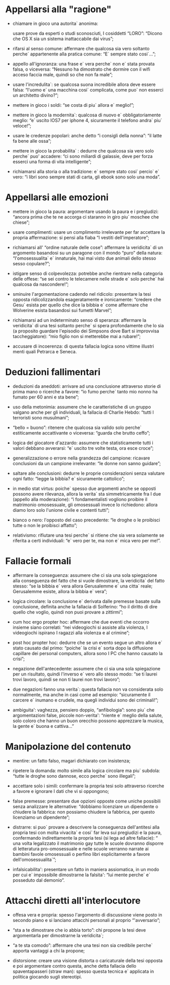 # Appellarsi alla "ragione"

-   chiamare in gioco una autorita\` anonima:

    usare prove da esperti o studi sconosciuti, I cosiddetti “LORO”: “Dicono
    che OS X sia un sistema inattaccabile dai virus”;

-   rifarsi al senso comune:
    affermare che qualcosa sia vero soltanto perche\` appartenente alla pratica comune: “E\` sempre stato cosi`...”;

-   appello all'ignoranza:
    una frase e\` vera perche\` non e\` stata provata falsa, o viceversa: “Nessuno ha dimostrato che dormire con il wifi acceso faccia male, quindi so che non fa male”;

-   usare l'incredulita\`:
    se qualcosa suona incredibile allora deve essere falsa: “l'uomo e\` una macchina cosi\` complicata, come puo\` non esserci un architetto divino?”;

-   mettere in gioco i soldi:
    “se costa di piu\` allora e\` meglio!”;

-   mettere in gioco la modernita\`:
    qualcosa di nuovo e\` obbligatoriamente meglio: “e\` uscito IOS7 per iphone 4, sicuramente il telefono andra\` piu\` veloce!”;

-   usare le credenze popolari:
    anche detto “i consigli della nonna”: “il latte fa bene alle ossa”;

-   mettere in gioco la probabilita\` :
    dedurre che qualcosa sia vero solo perche\` puo' accadere: “ci sono miliardi di galassie, deve per forza esserci una forma di vita intelligente”;

-   richiamarsi alla storia o alla tradizione:
    e\` sempre stato cosi\` percio\` e\` vero: “i libri  sono sempre stati di carta, gli ebook sono solo una moda”.

# Appellarsi alle emozioni

-   mettere in gioco la paura:
    argomentare usando la paura e i pregiudizi: “ancora prima che te ne accorga ci staranno in  	giro piu\` moschee che chiese”;

-   usare complimenti:
    usare un complimento irrelevante per far accettare la propria affermazione: si pensi alla fiaba “I vestiti            dell'imperatore”;

-   richiamarsi all' “ordine naturale delle cose”:
    affermare la veridicita\` di un argomento basandosi su un paragone con il mondo “puro” della natura: “l'omosessualita\` e\` innaturale, hai mai visto due animali dello stesso sesso copulare?”;

-   istigare senso di colpevolezza:
    potrebbe anche rientrare nella categoria delle offese: “se sei contro le telecamere nelle strade e\` solo perche\` hai qualcosa da nascondere!”;

-   sminuire l'argomentazione cadendo nel ridicolo:
    presentare la tesi opposta ridicolizzandola esageratamente e ironicamente: “credere che Gesu\` esista per quello che dice la bibbia e\` come affermare che Wolverine esista basandosi sui fumetti Marvel”;

-   richiamarsi ad un indeterminato senso di speranza:
    affermare la veridicita\` di una tesi soltanto perche\` si spera profondamente che lo sia (a proposito guardare l'episodio dei Simpsons dove Bart si improvvisa taccheggiatore): “mio figlio non si metterebbe mai a rubare!”;

-   accusare di incoerenza:
    di questa fallacia logica sono vittime illustri menti quali Petrarca e Seneca.

# Deduzioni fallimentari

-   deduzioni da aneddoti:
    arrivare ad una conclusione attraverso storie di prima mano o ricerche a favore: “io fumo perche\` tanto mio nonno ha fumato per 60 anni e sta bene”;

-   uso della metonimia:
    assumere che le caratteristiche di un gruppo valgano anche per gli individuali, la fallacia di Charlie Hebdo: “tutti I terroristi sono musulmani”;

-   “bello = buono”:
    ritenere che qualcosa sia valido solo perche\` estiticamente accattivante o viceversa: “guarda che brutto ceffo”;

-   logica del giocatore d'azzardo:
    assumere che statisticamente tutti i valori debbano avverarsi: “e\` uscito tre volte testa, ora esce croce”;
    
-   generalizzazione o errore nella grandezza del campione:
    ricavare conclusioni da un campione irrelevante: “le donne non sanno guidare”;

-   saltare alle conclusioni:
    dedurre le proprie considerazioni senza valutare ogni fatto: “legge la bibbia? e\` sicuramente cattolico”;

-   in medio stat virtus:
    poiche\` spesso due argomenti anche se opposti possono avere rilevanza, allora la verita\` sta simmetricamente fra I due (appello alla moderazione): “i fondamentalisti vogliono proibire il matrimonio omosessuale, gli omosessuali invece lo richiedono: allora diamo loro solo l'unione civile e contenti tutti”;

-   bianco o nero:
    l'opposto del caso precedente: “le droghe o le proibisci tutte o non le proibisci affatto”;

-   relativismo:
    rifiutare una tesi perche\` si ritiene che sia vera solamente se riferita a certi individuali: “e\` vero per te, ma non e\` mica vero per me!”.

# Fallacie formali

-   affermare la conseguenza:
    assumere che ci sia una sola spiegazione alla conseguenza del fatto che si vuole dimostrare, la veridicita\` del fatto stesso: “se la bibbia e\` vera allora Gerusalemme e\` una citta\` reale; Gerusalemme esiste, allora la bibbia e\` vera”;

-   logica circolare:
    la conclusione e\` derivata dalle premesse basate sulla conclusione, definita anche la fallacia di Solferino: “ho il diritto di dire quello che voglio, quindi non puoi provare a zittirmi”;

-   cum hoc ergo propter hoc:
    affermare che due eventi che occorro insieme siano correlati: “nei videogiochi si assiste alla violenza, I videogiochi ispirano I ragazzi alla violenza e al crimine”;

-   post hoc propter hoc:
    dedurre che se un evento segue un altro allora e\` stato causato dal primo: “poiche\` la crisi e\` sorta dopo la diffusione capillare dei personal computers, allora sono I PC che hanno causato la crisi”;

-   negazione dell'antecedente:
    assumere che ci sia una sola spiegazione per un risultato, quindi l'inverso e\` vero allo stesso modo: “se ti laurei trovi lavoro, quindi se non ti laurei non trovi lavoro”;

-   due negazioni fanno una verita\`:
    questa fallacia non va considerata solo normalmente, ma anche in casi come ad esempio: “sicuramente il carcere e\` inumano e crudele, ma quegli individui sono dei criminali!”;

-   ambiguita': vaghezza, pensiero doppio, “anfibologia”:
    sono piu\` che argomentazioni false, piccole non-verita': “niente e\` meglio della salute, solo coloro che hanno un buon orecchio possono apprezzare la musica, la gente e\` buona e cattiva...”


# Manipolazione del contenuto

-   mentire:
    un fatto falso, magari dichiarato con insistenza;

-   ripetere la domanda:
    molto simile alla logica circolare ma piu\` subdola: “tutte le droghe sono dannose, ecco perche\` sono illegali”;

-   accettare solo i simili:
    confermare la propria tesi solo attraverso ricerche a favore e ignorare I dati che vi si oppongono;

-   false premesse:
    presentare due opzioni opposte come uniche possibili senza analizzare le alternative: “dobbiamo licenziare un dipendente o chiudere la fabbrica: non possiamo chiudere la fabbrica, per questo licenziamo un dipendente”;

-   distrarre:
    si puo\` provare a descrivere la conseguenza dell'antitesi alla propria tesi con molta vivacita\` e cosi\` far leva sui pregiudizi e la paura, confermando indirettamente la propria tesi (si lega ad altre fallacie): “ una volta legalizzato il matrimonio gay tutte le scuole dovranno disporre di letteratura pro-omosessuale e nelle scuole verranno narrate ai bambini favole omosessuali o perfino libri esplicitamente a favore dell'omosessualita\`”;

-   infalsicabilita':
    presentare un fatto in maniera assiomatica, in un modo per cui e\` impossibile dimostrarne la falsita': “lui mente perche\` e\` posseduto dal demonio”.

# Attacchi diretti all'interlocutore

-   offesa vera e propria:
    spesso l'argomento di discussione viene posto in secondo piano e si lanciano attacchi personali al proprio “'avversario”;

-   “sta a te dimostrare che io abbia torto”:
    chi propone la tesi deve argomentarla per dimostrarne la veridicita\`;

-   “a te sta comodo”:
    affermare che una tesi non sia credibile perche\` apporta vantaggi a chi la propone;

-   distorsione:
    creare una visione distorta o caricaturale della tesi opposta e poi argomentare contro questa, anche detta fallacia dello spaventapasseri (straw man): spesso questa tecnica e\` applicata in politica giocando sugli stereotipi.


